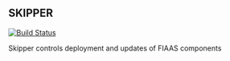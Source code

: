 SKIPPER
---

[![Build Status](https://travis-ci.org/fiaas/skipper.svg?branch=master)](https://travis-ci.org/fiaas/skipper)


Skipper controls deployment and updates of FIAAS components

